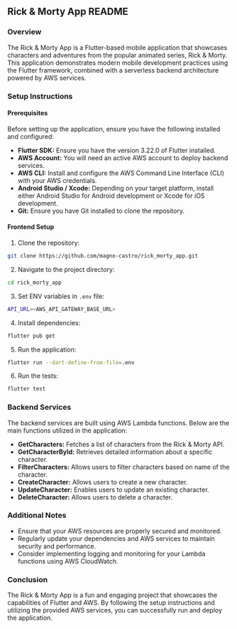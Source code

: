 ## Rick & Morty App README

### Overview

The Rick & Morty App is a Flutter-based mobile application that showcases characters and adventures from the popular animated series, Rick & Morty. This application demonstrates modern mobile development practices using the Flutter framework, combined with a serverless backend architecture powered by AWS services.

### Setup Instructions

#### Prerequisites

Before setting up the application, ensure you have the following installed and configured:

- **Flutter SDK:** Ensure you have the version 3.22.0 of Flutter installed.
- **AWS Account:** You will need an active AWS account to deploy backend services.
- **AWS CLI:** Install and configure the AWS Command Line Interface (CLI) with your AWS credentials.
- **Android Studio / Xcode:** Depending on your target platform, install either Android Studio for Android development or Xcode for iOS development.
- **Git:** Ensure you have Git installed to clone the repository.

#### Frontend Setup

1. Clone the repository:

```bash
git clone https://github.com/magno-castro/rick_morty_app.git
```

2. Navigate to the project directory:

```bash
cd rick_morty_app
```

3. Set ENV variables in `.env` file:

```bash
API_URL=<AWS_API_GATEWAY_BASE_URL>
```

4. Install dependencies:

```bash
flutter pub get
```

5. Run the application:

```bash
flutter run --dart-define-from-file=.env
```

6. Run the tests:

```bash
flutter test
```

### Backend Services

The backend services are built using AWS Lambda functions. Below are the main functions utilized in the application:

- **GetCharacters:** Fetches a list of characters from the Rick & Morty API.
- **GetCharacterById:** Retrieves detailed information about a specific character.
- **FilterCharacters:** Allows users to filter characters based on name of the character.
- **CreateCharacter:** Allows users to create a new character.
- **UpdateCharacter:** Enables users to update an existing character.
- **DeleteCharacter:** Allows users to delete a character.

### Additional Notes

- Ensure that your AWS resources are properly secured and monitored.
- Regularly update your dependencies and AWS services to maintain security and performance.
- Consider implementing logging and monitoring for your Lambda functions using AWS CloudWatch.

### Conclusion

The Rick & Morty App is a fun and engaging project that showcases the capabilities of Flutter and AWS. By following the setup instructions and utilizing the provided AWS services, you can successfully run and deploy the application.
